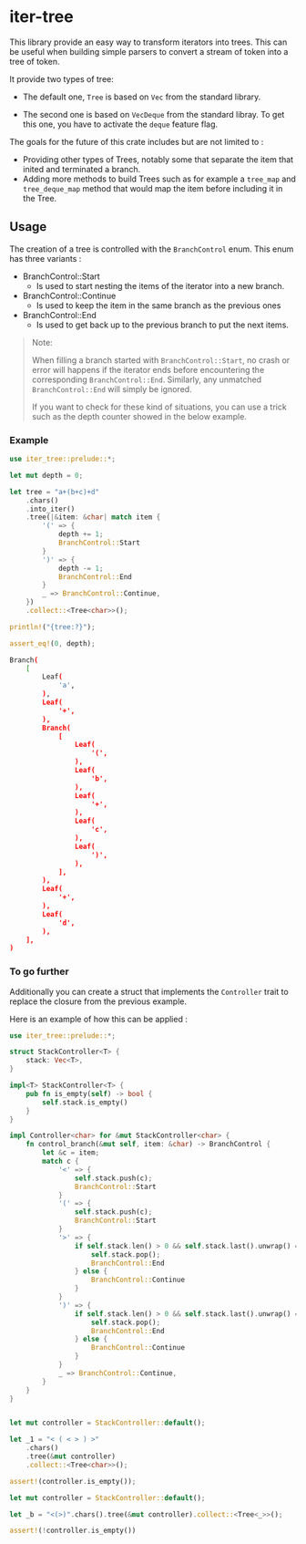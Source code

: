 # iter-tree

This library provide an easy way to transform iterators into trees. This can be useful when building simple parsers to convert a stream of token into a tree of token.

It provide two types of tree: 

- The default one, `Tree` is based on `Vec` from the standard library. 

- The second one is based on `VecDeque` from the standard libray. To get this one, you have to activate the `deque` feature flag.

The goals for the future of this crate includes but are not limited to :

- Providing other types of Trees, notably some that separate the item that inited and terminated a branch.
- Adding more methods to build Trees such as for example a `tree_map` and `tree_deque_map` method that would map the item before including it in the Tree.

## Usage

The creation of a tree is controlled with the `BranchControl` enum.
This enum has three variants :

- BranchControl::Start
  - Is used to start nesting the items of the iterator into a new branch.
- BranchControl::Continue
  - Is used to keep the item in the same branch as the previous ones
- BranchControl::End
  - Is used to get back up to the previous branch to put the next items.

> Note:
> 
> 
> When filling a branch started with `BranchControl::Start`, no crash or error will happens if the iterator ends before encountering the corresponding `BranchControl::End`.
> Similarly, any unmatched `BranchControl::End` will simply be ignored.
> 
> If you want to check for these kind of situations, you can use a trick such as the depth counter showed in the below example.

### Example

```rust
use iter_tree::prelude::*;

let mut depth = 0;

let tree = "a+(b+c)+d"
    .chars()
    .into_iter()
    .tree(|&item: &char| match item {
        '(' => {
            depth += 1;
            BranchControl::Start
        }
        ')' => {
            depth -= 1;
            BranchControl::End
        }
        _ => BranchControl::Continue,
    })
    .collect::<Tree<char>>();

println!("{tree:?}");

assert_eq!(0, depth);
```

```bash
Branch(
    [
        Leaf(
            'a',
        ),
        Leaf(
            '+',
        ),
        Branch(
            [
                Leaf(
                    '(',
                ),
                Leaf(
                    'b',
                ),
                Leaf(
                    '+',
                ),
                Leaf(
                    'c',
                ),
                Leaf(
                    ')',
                ),
            ],
        ),
        Leaf(
            '+',
        ),
        Leaf(
            'd',
        ),
    ],
)
```

### To go further

Additionally you can create a struct that implements the `Controller` trait to replace the closure from the previous example.
 
Here is an example of how this can be applied :

```rust
use iter_tree::prelude::*;

struct StackController<T> {
    stack: Vec<T>,
}

impl<T> StackController<T> {
    pub fn is_empty(self) -> bool {
        self.stack.is_empty()
    }
}

impl Controller<char> for &mut StackController<char> {
    fn control_branch(&mut self, item: &char) -> BranchControl {
        let &c = item;
        match c {
            '<' => {
                self.stack.push(c);
                BranchControl::Start
            }
            '(' => {
                self.stack.push(c);
                BranchControl::Start
            }
            '>' => {
                if self.stack.len() > 0 && self.stack.last().unwrap() == &'<' {
                    self.stack.pop();
                    BranchControl::End
                } else {
                    BranchControl::Continue
                }
            }
            ')' => {
                if self.stack.len() > 0 && self.stack.last().unwrap() == &'(' {
                    self.stack.pop();
                    BranchControl::End
                } else {
                    BranchControl::Continue
                }
            }
            _ => BranchControl::Continue,
        }
    }
}


let mut controller = StackController::default();

let _1 = "< ( < > ) >"
    .chars()
    .tree(&mut controller)
    .collect::<Tree<char>>();

assert!(controller.is_empty());

let mut controller = StackController::default();

let _b = "<(>)".chars().tree(&mut controller).collect::<Tree<_>>();

assert!(!controller.is_empty())
```
